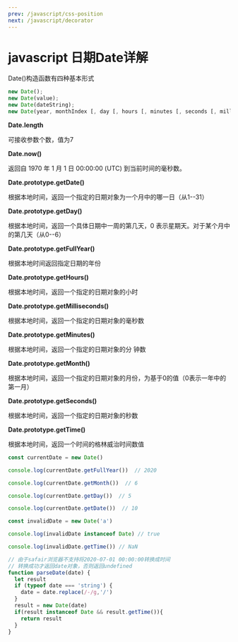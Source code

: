 ```yaml
---
prev: /javascript/css-position
next: /javascript/decorator
---
```


# javascript 日期Date详解

Date()构造函数有四种基本形式

```js
new Date();
new Date(value);
new Date(dateString);
new Date(year, monthIndex [, day [, hours [, minutes [, seconds [, milliseconds]]]]]);

```

**Date.length**

可接收参数个数，值为7

**Date.now()**

返回自 1970 年 1 月 1 日 00:00:00 (UTC) 到当前时间的毫秒数。

**Date.prototype.getDate()**

根据本地时间，返回一个指定的日期对象为一个月中的哪一日（从1--31）

**Date.prototype.getDay()**

根据本地时间，返回一个具体日期中一周的第几天，0 表示星期天。对于某个月中的第几天（从0--6）

**Date.prototype.getFullYear()**

根据本地时间返回指定日期的年份

**Date.prototype.getHours()**

根据本地时间，返回一个指定的日期对象的小时

**Date.prototype.getMilliseconds()**

根据本地时间，返回一个指定的日期对象的毫秒数

**Date.prototype.getMinutes()**

根据本地时间，返回一个指定的日期对象的分
钟数

**Date.prototype.getMonth()**

根据本地时间，返回一个指定的日期对象的月份，为基于0的值（0表示一年中的第一月）

**Date.prototype.getSeconds()**

根据本地时间，返回一个指定的日期对象的秒数

**Date.prototype.getTime()**

根据本地时间，返回一个时间的格林威治时间数值

```js
const currentDate = new Date()

console.log(currentDate.getFullYear())  // 2020

console.log(currentDate.getMonth())  // 6 

console.log(currentDate.getDay())  // 5

console.log(currentDate.getDate())  // 10

const invalidDate = new Date('a')

console.log(invalidDate instanceof Date) // true

console.log(invalidDate.getTime()) // NaN

// 由于safair浏览器不支持将2020-07-01 00:00:00转换成时间
// 转换成功才返回date对象，否则返回undefined
function parseDate(date) {
  let result
  if (typeof date === 'string') {
    date = date.replace(/-/g,'/') 
  }
  result = new Date(date)
  if(result instanceof Date && result.getTime()){
    return result
  }
}

```